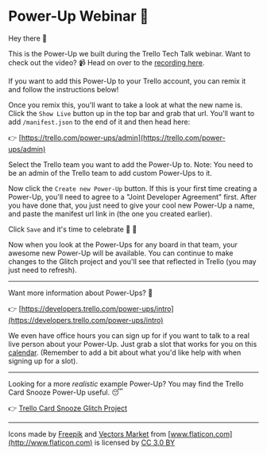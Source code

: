 # Power-Up Webinar 🚀

Hey there 👋

This is the Power-Up we built during the Trello Tech Talk webinar. Want to check out the video? 📹 Head on over to the [recording here](https://www.youtube.com/watch?v=G9SCcfaOMqM&feature=youtu.be).

If you want to add this Power-Up to your Trello account, you can remix it and follow the instructions below! 

Once you remix this, you'll want to take a look at what the new name is. Click the `Show Live` button up in the top bar and grab that url. You'll want to add `/manifest.json` to the end of it and then head here:

👉  [https://trello.com/power-ups/admin](https://trello.com/power-ups/admin)

Select the Trello team you want to add the Power-Up to. Note: You need to be an admin of the Trello team to add custom Power-Ups to it.

Now click the `Create new Power-Up` button. If this is your first time creating a Power-Up, you'll need to agree to a "Joint Developer Agreement" first. After you have done that, you just need to give your cool new Power-Up a name, and paste the manifest url link in (the one you created earlier).

Click `Save` and it's time to celebrate 🎉 🎊

Now when you look at the Power-Ups for any board in that team, your awesome new Power-Up will be available. You can continue to make changes to the Glitch project and you'll see that reflected in Trello (you may just need to refresh).

---

Want more information about Power-Ups? 🤔

👉  [https://developers.trello.com/power-ups/intro](https://developers.trello.com/power-ups/intro)

We even have office hours you can sign up for if you want to talk to a real live person about your Power-Up. Just grab a slot that works for you on this [calendar](https://calendar.google.com/calendar/selfsched?sstoken=UU5DczNLUkNIbk5ifGRlZmF1bHR8YzJmZWM4YWM0NTgxMTE1NmRmMzgxNzMwODRjYzEwZGU). (Remember to add a bit about what you'd like help with when signing up for a slot).

---

Looking for a more _realistic_ example Power-Up? You may find the Trello Card Snooze Power-Up useful. 😴

👉  [Trello Card Snooze Glitch Project](https://glitch.com/edit/#!/trellocardsnooze)

---

Icons made by [Freepik](http://www.freepik.com) and [Vectors Market](http://www.flaticon.com/authors/vectors-market) from [www.flaticon.com](http://www.flaticon.com) is licensed by [CC 3.0 BY](http://creativecommons.org/licenses/by/3.0/)
